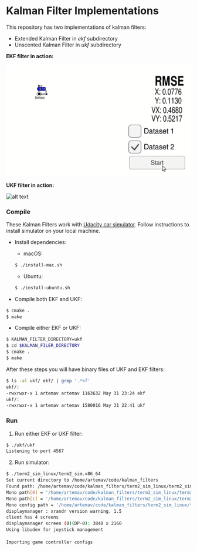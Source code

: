 Kalman Filter Implementations
===

This repository has two implementations of kalman filters:

* Extended Kalman Filter in _ekf_ subdirectory
* Unscented Kalman Filter in _ukf_ subdirectory

**EKF filter in action:**

![alt text](data/car-ekf.gif)

**UKF filter in action:**

![alt text](data/car-ukf.gif)

### Compile

These Kalman Filters work with [Udacity car simulator](https://github.com/udacity/self-driving-car-sim/releases/). Follow instructions to install simulator on your local machine.

* Install dependencies:
  - macOS:
  ```bash
  $ ./install-mac.sh
  ```
  - Ubuntu:
  ```bash
  $ ./install-ubuntu.sh
  ```

* Compile both EKF and UKF:
```bash
$ cmake .
$ make
```

* Compile either EKF or UKF:
```bash
$ KALMAN_FILTER_DIRECTORY=ukf
$ cd $KALMAN_FILER_DIRECTORY
$ cmake .
$ make
```

After these steps you will have binary files of UKF and EKF filters:

```bash
$ ls -al ukf/ ekf/ | grep '.*kf'
ekf/:
-rwxrwxr-x 1 artemav artemav 1163632 May 31 23:24 ekf
ukf/:
-rwxrwxr-x 1 artemav artemav 1580016 May 31 22:41 ukf
```

### Run

1. Run either EKF or UKF filter:
```bash
$ ./ukf/ukf
Listening to port 4567
```

2. Run simulator:
  ```bash
  $ ./term2_sim_linux/term2_sim.x86_64
  Set current directory to /home/artemav/code/kalman_filters
  Found path: /home/artemav/code/kalman_filters/term2_sim_linux/term2_sim.x86_64
  Mono path[0] = '/home/artemav/code/kalman_filters/term2_sim_linux/term2_sim_Data/Managed'
  Mono path[1] = '/home/artemav/code/kalman_filters/term2_sim_linux/term2_sim_Data/Mono'
  Mono config path = '/home/artemav/code/kalman_filters/term2_sim_linux/term2_sim_Data/Mono/etc'
  displaymanager : xrandr version warning. 1.5
  client has 4 screens
  displaymanager screen (0)(DP-0): 3840 x 2160
  Using libudev for joystick management

  Importing game controller configs
  ```
